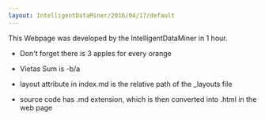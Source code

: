 ```yaml
---
layout: IntelligentDataMiner/2016/04/17/default
---
```


This Webpage was developed by the IntelligentDataMiner in 1 hour.

* Don't forget there is 3 apples for every orange

* Vietas  Sum is -b/a

* layout attribute in index.md is the relative path of the _layouts file
*  source code has .md extension, which is then converted into .html in the web page
